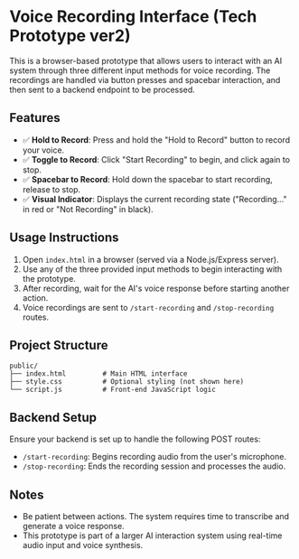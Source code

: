 # Voice Recording Interface (Tech Prototype ver2)

This is a browser-based prototype that allows users to interact with an AI system through three different input methods for voice recording. The recordings are handled via button presses and spacebar interaction, and then sent to a backend endpoint to be processed.

## Features

- ✅ **Hold to Record**: Press and hold the "Hold to Record" button to record your voice.
- ✅ **Toggle to Record**: Click "Start Recording" to begin, and click again to stop.
- ✅ **Spacebar to Record**: Hold down the spacebar to start recording, release to stop.
- ✅ **Visual Indicator**: Displays the current recording state ("Recording..." in red or "Not Recording" in black).

## Usage Instructions

1. Open `index.html` in a browser (served via a Node.js/Express server).
2. Use any of the three provided input methods to begin interacting with the prototype.
3. After recording, wait for the AI's voice response before starting another action.
4. Voice recordings are sent to `/start-recording` and `/stop-recording` routes.

## Project Structure

```
public/
├── index.html         # Main HTML interface
├── style.css          # Optional styling (not shown here)
└── script.js          # Front-end JavaScript logic
```

## Backend Setup

Ensure your backend is set up to handle the following POST routes:

- `/start-recording`: Begins recording audio from the user's microphone.
- `/stop-recording`: Ends the recording session and processes the audio.

## Notes

- Be patient between actions. The system requires time to transcribe and generate a voice response.
- This prototype is part of a larger AI interaction system using real-time audio input and voice synthesis.
